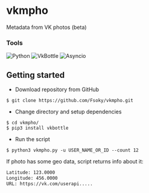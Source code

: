 # vkmpho
Metadata from VK photos (beta)

### Tools
![Python](https://img.shields.io/badge/Python-3.10-blue?style=for-the-badge&logo=python)
![VkBottle](https://img.shields.io/badge/VkBottle-4.0-pink?style=for-the-badge&logo=vk)
![Asyncio](https://img.shields.io/badge/Asyncio-red?style=for-the-badge)

## Getting started

- Download repository from GitHub
```
$ git clone https://github.com/Fsoky/vkmpho.git
```
- Change directory and setup dependencies
```
$ cd vkmpho/
$ pip3 install vkbottle
```
- Run the script
```
$ python3 vkmpho.py -u USER_NAME_OR_ID --count 12
```

If photo has some geo data, script returns info about it:
```bash
Latitude: 123.0000
Longitude: 456.0000
URL: https://vk.com/userapi.....
```
